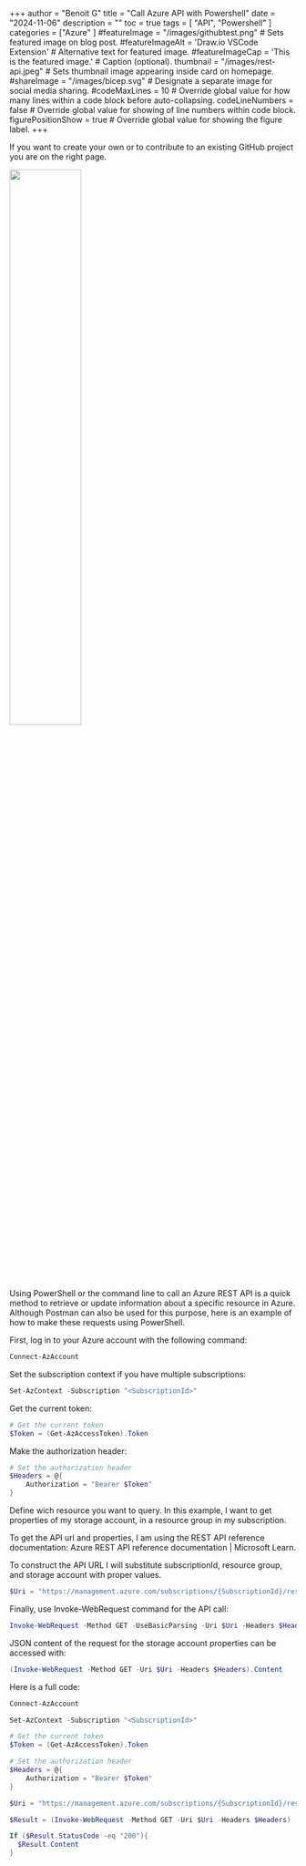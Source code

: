 +++
author = "Benoit G"
title = "Call Azure API with Powershell"
date = "2024-11-06"
description = ""
toc = true
tags = [
    "API", "Powershell"
]
categories = ["Azure"
]
#featureImage = "/images/githubtest.png" # Sets featured image on blog post.
#featureImageAlt = 'Draw.io VSCode Extension' # Alternative text for featured image.
#featureImageCap = 'This is the featured image.' # Caption (optional).
thumbnail = "/images/rest-api.jpeg" # Sets thumbnail image appearing inside card on homepage.
#shareImage = "/images/bicep.svg" # Designate a separate image for social media sharing.
#codeMaxLines = 10 # Override global value for how many lines within a code block before auto-collapsing.
codeLineNumbers = false # Override global value for showing of line numbers within code block.
figurePositionShow = true # Override global value for showing the figure label.
+++

If you want to create your own or to contribute to an existing GitHub project you are on the right page.
<!--more-->

<img src="/images/rest-api.jpeg" width="50%" height="50%">

Using PowerShell or the command line to call an Azure REST API is a quick method to retrieve or update information about a specific resource in Azure. Although Postman can also be used for this purpose, here is an example of how to make these requests using PowerShell.

First, log in to your Azure account with the following command:
```Powershell
Connect-AzAccount
```

Set the subscription context if you have multiple subscriptions:
```Powershell
Set-AzContext -Subscription "<SubscriptionId>"
```

Get the current token:
```Powershell
# Get the current token
$Token = (Get-AzAccessToken).Token
```

Make the authorization header:
```Powershell
# Set the authorization header
$Headers = @{
    Authorization = "Bearer $Token"
}
```

Define wich resource you want to query. In this example, I want to get properties of my storage account, in a resource group in my subscription.

To get the API url and properties, I am using the REST API reference documentation: Azure REST API reference documentation | Microsoft Learn.

To construct the API URL I will substitute subscriptionId, resource group, and storage account with proper values.

```Powershell
$Uri = "https://management.azure.com/subscriptions/{SubscriptionId}/resourceGroups/{ResourceGroupName}/providers/Microsoft.Storage/storageAccounts/{accountName}?api-version=2023-01-01"
```

Finally, use Invoke-WebRequest command for the API call:

```Powershell
Invoke-WebRequest -Method GET -UseBasicParsing -Uri $Uri -Headers $Headers
```

JSON content of the request for the storage account properties can be accessed with:
```Powershell
(Invoke-WebRequest -Method GET -Uri $Uri -Headers $Headers).Content
```

Here is a full code:

```Powershell
Connect-AzAccount

Set-AzContext -Subscription "<SubscriptionId>"

# Get the current token
$Token = (Get-AzAccessToken).Token

# Set the authorization header
$Headers = @{
    Authorization = "Bearer $Token"
}

$Uri = "https://management.azure.com/subscriptions/{SubscriptionId}/resourceGroups/{ResourceGroupName}/providers/Microsoft.Storage/storageAccounts/{accountName}?api-version=2023-01-01"

$Result = (Invoke-WebRequest -Method GET -Uri $Uri -Headers $Headers)

If ($Result.StatusCode -eq "200"){
  $Result.Content
}
```